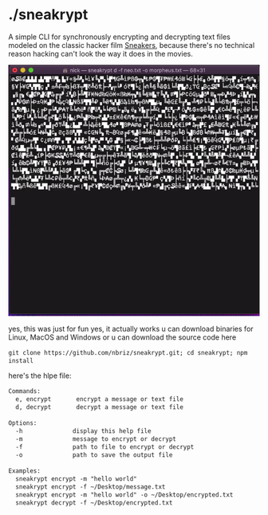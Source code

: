 # ./sneakrypt
A simple CLI for synchronously encrypting and decrypting text files modeled on the classic hacker film [Sneakers](https://www.youtube.com/watch?v=F5bAa6gFvLs), because there's no technical reason hacking can't look the way it does in the movies.

![sneakrypt](sneakrypt.gif)

yes, this was just for fun
yes, it actually works
u can download binaries for Linux, MacOS and Windows
or u can download the source code here
```
git clone https://github.com/nbriz/sneakrypt.git; cd sneakrypt; npm install
```

here's the hlpe file:
```
Commands:
  e, encrypt       encrypt a message or text file
  d, decrypt       decrypt a message or text file

Options:
  -h              display this help file
  -m              message to encrypt or decrypt
  -f              path to file to encrypt or decrypt
  -o              path to save the output file

Examples:
  sneakrypt encrypt -m "hello world"
  sneakrypt encrypt -f ~/Desktop/message.txt
  sneakrypt encrypt -m "hello world" -o ~/Desktop/encrypted.txt
  sneakrypt decrypt -f ~/Desktop/encrypted.txt
```
